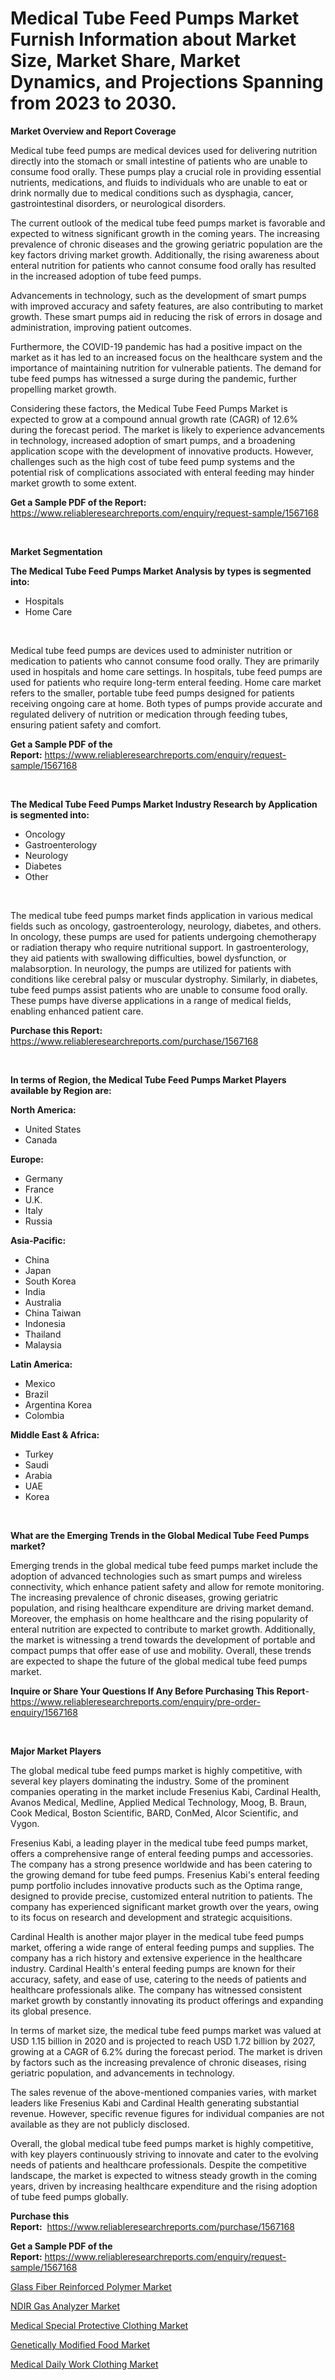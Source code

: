 <p><h1>Medical Tube Feed Pumps Market Furnish Information about Market Size, Market Share, Market Dynamics, and Projections Spanning from 2023 to 2030.</h1></p><p><strong>Market Overview and Report Coverage</strong></p>
<p><p>Medical tube feed pumps are medical devices used for delivering nutrition directly into the stomach or small intestine of patients who are unable to consume food orally. These pumps play a crucial role in providing essential nutrients, medications, and fluids to individuals who are unable to eat or drink normally due to medical conditions such as dysphagia, cancer, gastrointestinal disorders, or neurological disorders.</p><p>The current outlook of the medical tube feed pumps market is favorable and expected to witness significant growth in the coming years. The increasing prevalence of chronic diseases and the growing geriatric population are the key factors driving market growth. Additionally, the rising awareness about enteral nutrition for patients who cannot consume food orally has resulted in the increased adoption of tube feed pumps.</p><p>Advancements in technology, such as the development of smart pumps with improved accuracy and safety features, are also contributing to market growth. These smart pumps aid in reducing the risk of errors in dosage and administration, improving patient outcomes.</p><p>Furthermore, the COVID-19 pandemic has had a positive impact on the market as it has led to an increased focus on the healthcare system and the importance of maintaining nutrition for vulnerable patients. The demand for tube feed pumps has witnessed a surge during the pandemic, further propelling market growth.</p><p>Considering these factors, the Medical Tube Feed Pumps Market is expected to grow at a compound annual growth rate (CAGR) of 12.6% during the forecast period. The market is likely to experience advancements in technology, increased adoption of smart pumps, and a broadening application scope with the development of innovative products. However, challenges such as the high cost of tube feed pump systems and the potential risk of complications associated with enteral feeding may hinder market growth to some extent.</p></p>
<p><strong>Get a Sample PDF of the Report:</strong> <a href="https://www.reliableresearchreports.com/enquiry/request-sample/1567168">https://www.reliableresearchreports.com/enquiry/request-sample/1567168</a></p>
<p>&nbsp;</p>
<p><strong>Market Segmentation</strong></p>
<p><strong>The Medical Tube Feed Pumps Market Analysis by types is segmented into:</strong></p>
<p><ul><li>Hospitals</li><li>Home Care</li></ul></p>
<p>&nbsp;</p>
<p><p>Medical tube feed pumps are devices used to administer nutrition or medication to patients who cannot consume food orally. They are primarily used in hospitals and home care settings. In hospitals, tube feed pumps are used for patients who require long-term enteral feeding. Home care market refers to the smaller, portable tube feed pumps designed for patients receiving ongoing care at home. Both types of pumps provide accurate and regulated delivery of nutrition or medication through feeding tubes, ensuring patient safety and comfort.</p></p>
<p><strong>Get a Sample PDF of the Report:</strong>&nbsp;<a href="https://www.reliableresearchreports.com/enquiry/request-sample/1567168">https://www.reliableresearchreports.com/enquiry/request-sample/1567168</a></p>
<p>&nbsp;</p>
<p><strong>The Medical Tube Feed Pumps Market Industry Research by Application is segmented into:</strong></p>
<p><ul><li>Oncology</li><li>Gastroenterology</li><li>Neurology</li><li>Diabetes</li><li>Other</li></ul></p>
<p>&nbsp;</p>
<p><p>The medical tube feed pumps market finds application in various medical fields such as oncology, gastroenterology, neurology, diabetes, and others. In oncology, these pumps are used for patients undergoing chemotherapy or radiation therapy who require nutritional support. In gastroenterology, they aid patients with swallowing difficulties, bowel dysfunction, or malabsorption. In neurology, the pumps are utilized for patients with conditions like cerebral palsy or muscular dystrophy. Similarly, in diabetes, tube feed pumps assist patients who are unable to consume food orally. These pumps have diverse applications in a range of medical fields, enabling enhanced patient care.</p></p>
<p><strong>Purchase this Report:</strong>&nbsp; <a href="https://www.reliableresearchreports.com/purchase/1567168">https://www.reliableresearchreports.com/purchase/1567168</a></p>
<p>&nbsp;</p>
<p><strong>In terms of Region, the Medical Tube Feed Pumps Market Players available by Region are:</strong></p>
<p>
    <p> <strong> North America: </strong>
        <ul>
            <li>United States</li>
            <li>Canada</li>
        </ul>
        </p> 
    <p> <strong> Europe: </strong>
        <ul>
            <li>Germany</li>
            <li>France</li>
            <li>U.K.</li>
            <li>Italy</li>
            <li>Russia</li>
        </ul>
        </p> 
    <p> <strong> Asia-Pacific: </strong>
        <ul>
            <li>China</li>
            <li>Japan</li>
            <li>South Korea</li>
            <li>India</li>
            <li>Australia</li>
            <li>China Taiwan</li>
            <li>Indonesia</li>
            <li>Thailand</li>
            <li>Malaysia</li>
        </ul>
        </p> 
    <p> <strong> Latin America: </strong>
        <ul>
            <li>Mexico</li>
            <li>Brazil</li>
            <li>Argentina Korea</li>
            <li>Colombia</li>
        </ul>
        </p> 
    <p> <strong> Middle East & Africa: </strong>
        <ul>
            <li>Turkey</li>
            <li>Saudi</li>
            <li>Arabia</li>
            <li>UAE</li>
            <li>Korea</li>
        </ul>
    </p>
    </p>
<p>&nbsp;</p>
<p><strong>What are the Emerging Trends in the Global Medical Tube Feed Pumps market?</strong></p>
<p><p>Emerging trends in the global medical tube feed pumps market include the adoption of advanced technologies such as smart pumps and wireless connectivity, which enhance patient safety and allow for remote monitoring. The increasing prevalence of chronic diseases, growing geriatric population, and rising healthcare expenditure are driving market demand. Moreover, the emphasis on home healthcare and the rising popularity of enteral nutrition are expected to contribute to market growth. Additionally, the market is witnessing a trend towards the development of portable and compact pumps that offer ease of use and mobility. Overall, these trends are expected to shape the future of the global medical tube feed pumps market.</p></p>
<p><strong>Inquire or Share Your Questions If Any Before Purchasing This Report</strong>- <a href="https://www.reliableresearchreports.com/enquiry/pre-order-enquiry/1567168">https://www.reliableresearchreports.com/enquiry/pre-order-enquiry/1567168</a></p>
<p>&nbsp;</p>
<p><strong>Major Market Players</strong></p>
<p><p>The global medical tube feed pumps market is highly competitive, with several key players dominating the industry. Some of the prominent companies operating in the market include Fresenius Kabi, Cardinal Health, Avanos Medical, Medline, Applied Medical Technology, Moog, B. Braun, Cook Medical, Boston Scientific, BARD, ConMed, Alcor Scientific, and Vygon.</p><p>Fresenius Kabi, a leading player in the medical tube feed pumps market, offers a comprehensive range of enteral feeding pumps and accessories. The company has a strong presence worldwide and has been catering to the growing demand for tube feed pumps. Fresenius Kabi's enteral feeding pump portfolio includes innovative products such as the Optima range, designed to provide precise, customized enteral nutrition to patients. The company has experienced significant market growth over the years, owing to its focus on research and development and strategic acquisitions.</p><p>Cardinal Health is another major player in the medical tube feed pumps market, offering a wide range of enteral feeding pumps and supplies. The company has a rich history and extensive experience in the healthcare industry. Cardinal Health's enteral feeding pumps are known for their accuracy, safety, and ease of use, catering to the needs of patients and healthcare professionals alike. The company has witnessed consistent market growth by constantly innovating its product offerings and expanding its global presence.</p><p>In terms of market size, the medical tube feed pumps market was valued at USD 1.15 billion in 2020 and is projected to reach USD 1.72 billion by 2027, growing at a CAGR of 6.2% during the forecast period. The market is driven by factors such as the increasing prevalence of chronic diseases, rising geriatric population, and advancements in technology.</p><p>The sales revenue of the above-mentioned companies varies, with market leaders like Fresenius Kabi and Cardinal Health generating substantial revenue. However, specific revenue figures for individual companies are not available as they are not publicly disclosed.</p><p>Overall, the global medical tube feed pumps market is highly competitive, with key players continuously striving to innovate and cater to the evolving needs of patients and healthcare professionals. Despite the competitive landscape, the market is expected to witness steady growth in the coming years, driven by increasing healthcare expenditure and the rising adoption of tube feed pumps globally.</p></p>
<p><strong>Purchase this Report:</strong>&nbsp;&nbsp;<a href="https://www.reliableresearchreports.com/purchase/1567168">https://www.reliableresearchreports.com/purchase/1567168</a></p>
<p></p>
<p><strong>Get a Sample PDF of the Report:</strong>&nbsp;<a href="https://www.reliableresearchreports.com/enquiry/request-sample/1567168">https://www.reliableresearchreports.com/enquiry/request-sample/1567168</a></p>
<p><p><a href="https://medium.com/@markuspagac/glass-fiber-reinforced-polymer-market-size-growth-forecast-2023-2030-8725fe181cac">Glass Fiber Reinforced Polymer Market</a></p><p><a href="https://issuu.com/reportprime-2/docs/ndir-gas-analyzer-market-size-2030.pptx?fr=xKAE9_zU1NQ">NDIR Gas Analyzer Market</a></p><p><a href="https://github.com/PeterParrish5/Market-Research-Report-List-1/blob/main/medical-special-protective-clothing-market.md">Medical Special Protective Clothing Market</a></p><p><a href="https://medium.com/@terrellconn/genetically-modified-food-market-size-growth-forecast-2023-2030-f1487f0c8468">Genetically Modified Food Market</a></p><p><a href="https://github.com/CliffMedina6/Market-Research-Report-List-1/blob/main/medical-daily-work-clothing-market.md">Medical Daily Work Clothing Market</a></p></p>